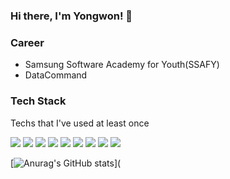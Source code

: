 ### Hi there, I'm Yongwon!  👋



### Career

- Samsung Software Academy for Youth(SSAFY)
- DataCommand



### Tech Stack

Techs that I've used at least once

<a href="https://go.dev" target="_blank"><img src="https://img.shields.io/badge/Go-00ADD8?style=flat-square&logo=go&logoColor=white"/></a> <a href="https://www.python.org/" target="_blank"><img src="https://img.shields.io/badge/Python-3776AB?style=flat-square&logo=Python&logoColor=white"/></a> <a href="https://kr.vuejs.org/" target="_blank"><img src="https://img.shields.io/badge/Vue.js-4FC08D?style=flat-square&logo=Vue.js&logoColor=white"/></a> <a href="https://developer.mozilla.org/ko/docs/Web/JavaScript" target="_blank"><img src="https://img.shields.io/badge/JavaScript-F7DF1E?style=flat-square&logo=JavaScript&logoColor=white"/></a> <a href="https://www.linux.org/" target="_blank"><img src="https://img.shields.io/badge/Linux-FCC624?style=flat-square&logo=Linux&logoColor=white"/></a> <a href="http://kubernetes.com/" target="_blank"><img src="https://img.shields.io/badge/Kubernetes-326CE5?style=flat-square&logo=Kubernetes&logoColor=white"/></a> <a href="https://www.docker.com/" target="_blank"><img src="https://img.shields.io/badge/Docker-2496ED?style=flat-square&logo=Docker&logoColor=white"/></a> <a href="https://unity.com/" target="_blank"><img src="https://img.shields.io/badge/Unity-FFFFFF?style=flat-square&logo=Unity&logoColor=black"/></a> <a href="https://www.ros.org/" target="_blank"><img src="https://img.shields.io/badge/Ros-22314E?style=flat-square&logo=Ros&logoColor=black"/></a>



[![Anurag's GitHub stats](https://github-readme-stats.vercel.app/api?username=Yongwon-Jang)](
